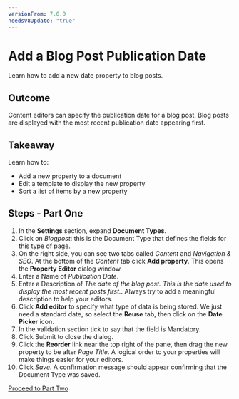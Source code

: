 ```yaml
---
versionFrom: 7.0.0
needsV8Update: "true"
---
```


# Add a Blog Post Publication Date
Learn how to add a new date property to blog posts.

## Outcome
Content editors can specify the publication date for a blog post. Blog posts are displayed with the most recent publication date appearing first.

## Takeaway
Learn how to:
* Add a new property to a document
* Edit a template to display the new property
* Sort a list of items by a new property

## Steps - Part One
1. In the **Settings** section, expand **Document Types**.
2. Click on *Blogpost*: this is the Document Type that defines the fields for this type of page.
3. On the right side, you can see two tabs called *Content* and *Navigation & SEO*. At the bottom of the *Content* tab click **Add property**.  This opens the **Property Editor** dialog window.
4. Enter a Name of *Publication Date*.
5. Enter a Description of *The date of the blog post. This is the date used to display the most recent posts first.*.  Always try to add a meaningful description to help your editors.
6. Click **Add editor** to specify what type of data is being stored.  We just need a standard date, so select the **Reuse** tab, then click on the **Date Picker** icon.
7. In the validation section tick to say that the field is Mandatory.
8. Click Submit to close the dialog.
9. Click the **Reorder** link near the top right of the pane, then drag the new property to be after *Page Title*. A logical order to your properties will make things easier for your editors.
10. Click *Save*. A confirmation message should appear confirming that the Document Type was saved.

[Proceed to Part Two](part-2.md)
